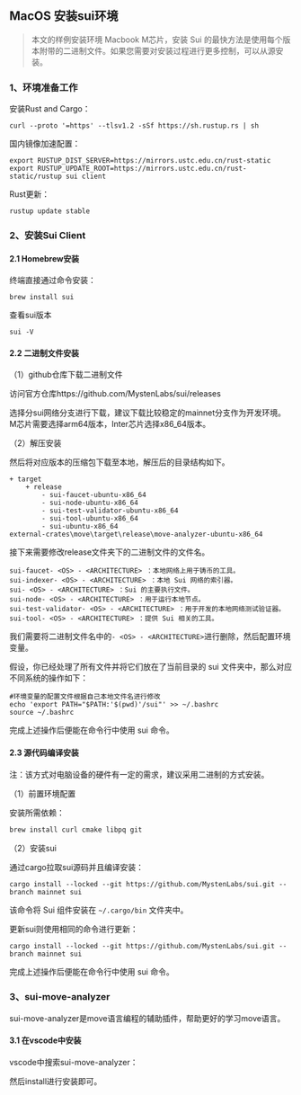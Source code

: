 ## MacOS 安装sui环境

> 本文的样例安装环境 Macbook M芯片，安装 Sui 的最快方法是使用每个版本附带的二进制文件。如果您需要对安装过程进行更多控制，可以从源安装。

### 1、环境准备工作

安装Rust and Cargo：

```
curl --proto '=https' --tlsv1.2 -sSf https://sh.rustup.rs | sh
```

国内镜像加速配置：

```
export RUSTUP_DIST_SERVER=https://mirrors.ustc.edu.cn/rust-static
export RUSTUP_UPDATE_ROOT=https://mirrors.ustc.edu.cn/rust-static/rustup sui client
```

Rust更新：

```
rustup update stable
```

### 2、安装Sui Client

#### 2.1 Homebrew安装

终端直接通过命令安装：

```
brew install sui
```

查看sui版本

```
sui -V
```

#### 2.2 二进制文件安装

（1）github仓库下载二进制文件

访问官方仓库https://github.com/MystenLabs/sui/releases

选择分sui网络分支进行下载，建议下载比较稳定的mainnet分支作为开发环境。M芯片需要选择arm64版本，Inter芯片选择x86_64版本。

（2）解压安装

然后将对应版本的压缩包下载至本地，解压后的目录结构如下。

```
+ target 
	+ release   
		- sui-faucet-ubuntu-x86_64   
		- sui-node-ubuntu-x86_64   
		- sui-test-validator-ubuntu-x86_64   
		- sui-tool-ubuntu-x86_64   
		- sui-ubuntu-x86_64
external-crates\move\target\release\move-analyzer-ubuntu-x86_64
```

接下来需要修改release文件夹下的二进制文件的文件名。

```
sui-faucet- <OS> - <ARCHITECTURE> ：本地网络上用于铸币的工具。
sui-indexer- <OS> - <ARCHITECTURE> ：本地 Sui 网络的索引器。
sui- <OS> - <ARCHITECTURE> ：Sui 的主要执行文件。
sui-node- <OS> - <ARCHITECTURE> ：用于运行本地节点。
sui-test-validator- <OS> - <ARCHITECTURE> ：用于开发的本地网络测试验证器。
sui-tool- <OS> - <ARCHITECTURE> ：提供 Sui 相关的工具。
```

我们需要将二进制文件名中的`- <OS> - <ARCHITECTURE>`进行删除，然后配置环境变量。

假设，你已经处理了所有文件并将它们放在了当前目录的 sui 文件夹中，那么对应不同系统的操作如下：

```
#环境变量的配置文件根据自己本地文件名进行修改
echo 'export PATH="$PATH:'$(pwd)'/sui"' >> ~/.bashrc
source ~/.bashrc
```

完成上述操作后便能在命令行中使用 sui 命令。

#### 2.3 源代码编译安装

注：该方式对电脑设备的硬件有一定的需求，建议采用二进制的方式安装。

（1）前置环境配置

安装所需依赖：

```bash
brew install curl cmake libpq git
```

（2）安装sui

通过cargo拉取sui源码并且编译安装：

```
cargo install --locked --git https://github.com/MystenLabs/sui.git --branch mainnet sui
```

 该命令将 Sui 组件安装在 `~/.cargo/bin` 文件夹中。

更新sui则使用相同的命令进行更新：

```
cargo install --locked --git https://github.com/MystenLabs/sui.git --branch mainnet sui
```

完成上述操作后便能在命令行中使用 sui 命令。

### 3、sui-move-analyzer

sui-move-analyzer是move语言编程的辅助插件，帮助更好的学习move语言。

#### 3.1 在vscode中安装

vscode中搜索sui-move-analyzer：

然后install进行安装即可。
